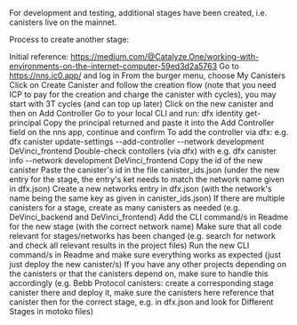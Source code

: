 For development and testing, additional stages have been created, i.e. canisters live on the mainnet.

Process to create another stage:

Initial reference: https://medium.com/@Catalyze.One/working-with-environments-on-the-internet-computer-59ed3d2a5763
Go to https://nns.ic0.app/ and log in
From the burger menu, choose My Canisters
Click on Create Canister and follow the creation flow (note that you need ICP to pay for the creation and charge the canister with cycles), you may start with 3T cycles (and can top up later)
Click on the new canister and then on Add Controller
Go to your local CLI and run: dfx identity get-principal
Copy the principal returned and paste it into the Add Controller field on the nns app, continue and confirm
To add the controller via dfx: e.g. dfx canister update-settings --add-controller --network development DeVinci_frontend
Double-check contollers (via dfx) with e.g. dfx canister info --network development DeVinci_frontend
Copy the id of the new canister
Paste the canister's id in the file canister_ids.json (under the new entry for the stage, the entry's ket needs to match the network name given in dfx.json)
Create a new networks entry in dfx.json (with the network's name being the same key as given in canister_ids.json)
If there are multiple canisters for a stage, create as many canisters as needed (e.g. DeVinci_backend and DeVinci_frontend)
Add the CLI command/s in Readme for the new stage (with the correct network name)
Make sure that all code relevant for stages/networks has been changed (e.g. search for network and check all relevant results in the project files)
Run the new CLI command/s in Readme and make sure everything works as expected (just just deploy the new canister/s)
If you have any other projects depending on the canisters or that the canisters depend on, make sure to handle this accordingly (e.g. Bebb Protocol canisters: create a corresponding stage canister there and deploy it, make sure the canisters here reference that canister then for the correct stage, e.g. in dfx.json and look for Different Stages in motoko files)
